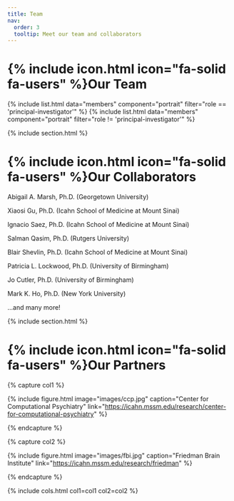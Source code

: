 ```yaml
---
title: Team
nav:
  order: 3
  tooltip: Meet our team and collaborators
---
```


# {% include icon.html icon="fa-solid fa-users" %}Our Team

{% include list.html data="members" component="portrait" filter="role == 'principal-investigator'" %}
{% include list.html data="members" component="portrait" filter="role != 'principal-investigator'" %}

{% include section.html %}

# {% include icon.html icon="fa-solid fa-users" %}Our Collaborators

Abigail A. Marsh, Ph.D. (Georgetown University)

Xiaosi Gu, Ph.D. (Icahn School of Medicine at Mount Sinai)

Ignacio Saez, Ph.D. (Icahn School of Medicine at Mount Sinai)

Salman Qasim, Ph.D. (Rutgers University)

Blair Shevlin, Ph.D. (Icahn School of Medicine at Mount Sinai)

Patricia L. Lockwood, Ph.D. (University of Birmingham)

Jo Cutler, Ph.D. (University of Birmingham)

Mark K. Ho, Ph.D. (New York University)

...and many more!

{% include section.html %}

# {% include icon.html icon="fa-solid fa-users" %}Our Partners

{% capture col1 %}

{%
  include figure.html
  image="images/ccp.jpg"
  caption="Center for Computational Psychiatry"
  link="https://icahn.mssm.edu/research/center-for-computational-psychiatry"
%}

{% endcapture %}

{% capture col2 %}

{%
  include figure.html
  image="images/fbi.jpg"
  caption="Friedman Brain Institute"
  link="https://icahn.mssm.edu/research/friedman"
%}

{% endcapture %}

{% include cols.html col1=col1 col2=col2 %}